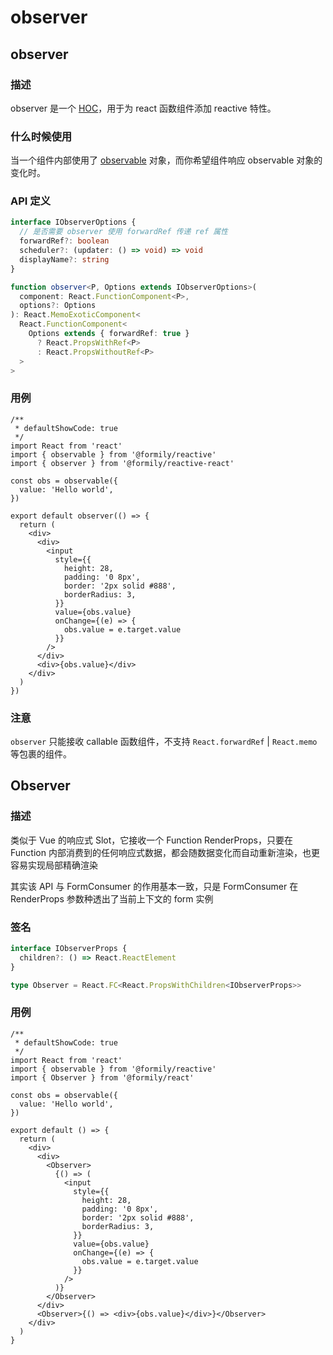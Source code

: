 # observer

## observer

### 描述

observer 是一个 [HOC](https://reactjs.bootcss.com/docs/higher-order-components.html)，用于为 react 函数组件添加 reactive 特性。

### 什么时候使用

当一个组件内部使用了 [observable](https://reactive.formilyjs.org/zh-CN/api/observable) 对象，而你希望组件响应 observable 对象的变化时。

### API 定义

```ts
interface IObserverOptions {
  // 是否需要 observer 使用 forwardRef 传递 ref 属性
  forwardRef?: boolean
  scheduler?: (updater: () => void) => void
  displayName?: string
}

function observer<P, Options extends IObserverOptions>(
  component: React.FunctionComponent<P>,
  options?: Options
): React.MemoExoticComponent<
  React.FunctionComponent<
    Options extends { forwardRef: true }
      ? React.PropsWithRef<P>
      : React.PropsWithoutRef<P>
  >
>
```

### 用例

```tsx
/**
 * defaultShowCode: true
 */
import React from 'react'
import { observable } from '@formily/reactive'
import { observer } from '@formily/reactive-react'

const obs = observable({
  value: 'Hello world',
})

export default observer(() => {
  return (
    <div>
      <div>
        <input
          style={{
            height: 28,
            padding: '0 8px',
            border: '2px solid #888',
            borderRadius: 3,
          }}
          value={obs.value}
          onChange={(e) => {
            obs.value = e.target.value
          }}
        />
      </div>
      <div>{obs.value}</div>
    </div>
  )
})
```

### 注意

`observer` 只能接收 callable 函数组件，不支持 `React.forwardRef` | `React.memo` 等包裹的组件。

## Observer

### 描述

类似于 Vue 的响应式 Slot，它接收一个 Function RenderProps，只要在 Function 内部消费到的任何响应式数据，都会随数据变化而自动重新渲染，也更容易实现局部精确渲染

其实该 API 与 FormConsumer 的作用基本一致，只是 FormConsumer 在 RenderProps 参数种透出了当前上下文的 form 实例

### 签名

```ts
interface IObserverProps {
  children?: () => React.ReactElement
}

type Observer = React.FC<React.PropsWithChildren<IObserverProps>>
```

### 用例

```tsx
/**
 * defaultShowCode: true
 */
import React from 'react'
import { observable } from '@formily/reactive'
import { Observer } from '@formily/react'

const obs = observable({
  value: 'Hello world',
})

export default () => {
  return (
    <div>
      <div>
        <Observer>
          {() => (
            <input
              style={{
                height: 28,
                padding: '0 8px',
                border: '2px solid #888',
                borderRadius: 3,
              }}
              value={obs.value}
              onChange={(e) => {
                obs.value = e.target.value
              }}
            />
          )}
        </Observer>
      </div>
      <Observer>{() => <div>{obs.value}</div>}</Observer>
    </div>
  )
}
```
